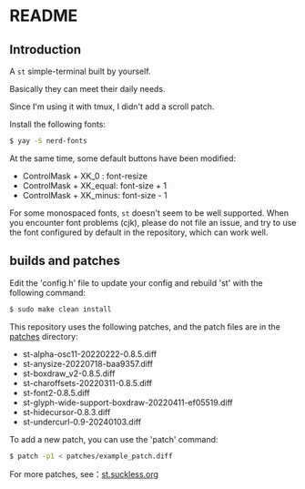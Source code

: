 # README

## Introduction

A `st` simple-terminal built by yourself.

Basically they can meet their daily needs.

Since I'm using it with tmux, I didn't add a scroll patch.

Install the following fonts:

```zsh
$ yay -S nerd-fonts
```

At the same time, some default buttons have been modified:

- ControlMask + XK_0    : font-resize
- ControlMask + XK_equal: font-size + 1
- ControlMask + XK_minus: font-size - 1

For some monospaced fonts, `st` doesn't seem to be well supported. When you encounter font problems (cjk), please do not file an issue, and try to use the font configured by default in the repository, which can work well.

## builds and patches

Edit the 'config.h' file to update your config and rebuild 'st' with the following command:

```zsh
$ sudo make clean install
```

This repository uses the following patches, and the patch files are in the [patches](./patches) directory:

- st-alpha-osc11-20220222-0.8.5.diff
- st-anysize-20220718-baa9357.diff
- st-boxdraw_v2-0.8.5.diff
- st-charoffsets-20220311-0.8.5.diff
- st-font2-0.8.5.diff
- st-glyph-wide-support-boxdraw-20220411-ef05519.diff
- st-hidecursor-0.8.3.diff
- st-undercurl-0.9-20240103.diff

To add a new patch, you can use the 'patch' command:

```zsh
$ patch -p1 < patches/example_patch.diff
```

For more patches, see：[st.suckless.org](https://st.suckless.org/patches/)
